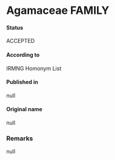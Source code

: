 Agamaceae FAMILY
=======

#### Status
ACCEPTED

#### According to
IRMNG Homonym List

#### Published in
null

#### Original name
null

### Remarks
null